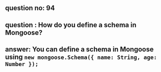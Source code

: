 
      
## question no: 94

## question : How do you define a schema in Mongoose?

## answer: You can define a schema in Mongoose using `new mongoose.Schema({ name: String, age: Number });`
      